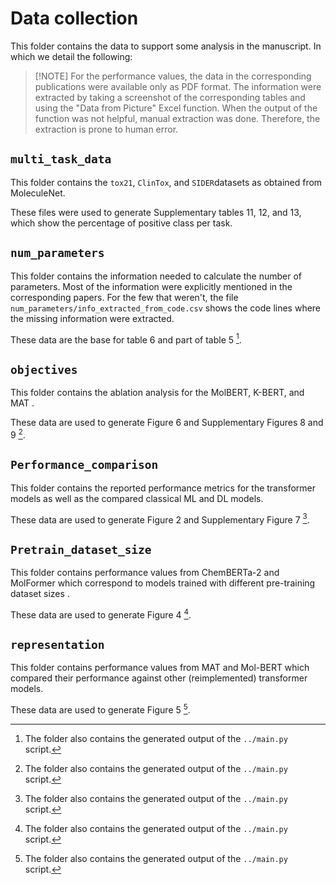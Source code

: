 # Data collection

This folder contains the data to support some analysis in the manuscript. In which we detail the following:

>[!NOTE] For the performance values, the data in the corresponding publications were available only as PDF format. The 
information were extracted by taking a screenshot of the corresponding tables and using the "Data from Picture" Excel 
function. When the output of the function was not helpful, manual extraction was done. Therefore, the extraction is 
prone to human error.

## `multi_task_data` 
This folder contains the `tox21`, `ClinTox`, and `SIDER`datasets as obtained from MoleculeNet. 

These files were used to generate Supplementary tables 11, 12, and 13, which show the percentage of positive class per 
task.

## `num_parameters`
This folder contains the information needed to calculate the number of parameters. Most of the information were 
explicitly mentioned in the corresponding papers. For the few that weren't, the file 
`num_parameters/info_extracted_from_code.csv` shows the code lines where the missing information were extracted. 

These data are the base for table 6 and part of table 5 [^1].

## `objectives`

This folder contains the ablation analysis for the MolBERT, K-BERT, and MAT . 

These data are used to generate Figure 6 and Supplementary Figures 8 and 9 [^1].

## `Performance_comparison`
This folder contains the reported performance metrics for the transformer models as well as the compared classical ML 
and DL models.

These data are used to generate Figure 2 and Supplementary Figure 7 [^1].

## `Pretrain_dataset_size`
This folder contains performance values from ChemBERTa-2 and MolFormer which correspond to models trained with different pre-training 
dataset sizes .

These data are used to generate Figure 4 [^1].

## `representation`
This folder contains performance values from MAT and Mol-BERT which compared their performance against other 
(reimplemented) transformer models. 

These data are used to generate Figure 5 [^1].


[^1]: The folder also contains the generated output of the `../main.py` script.

